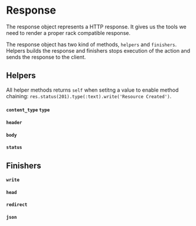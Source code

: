 # Response

The response object represents a HTTP response. It gives us the tools we need to render a proper rack compatible response.

The response object has two kind of methods, `helpers` and `finishers`. Helpers builds the response and finishers stops execution of the action and sends the response to the client.

## Helpers

All helper methods returns `self` when setitng a value to enable method chaining: `res.status(201).type(:text).write('Resource Created')`.

#### `content_type` `type`
#### `header`
#### `body`
#### `status`

## Finishers

#### `write`
#### `head`
#### `redirect`
#### `json`
